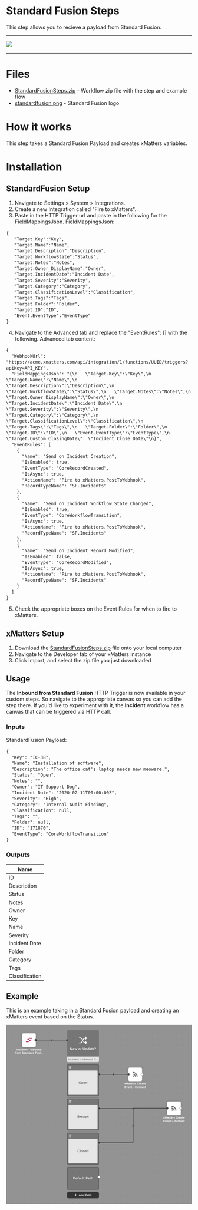 # Standard Fusion Steps

This step allows you to recieve a payload from Standard Fusion.


---------

<kbd>
  <img src="https://github.com/xmatters/xMatters-Labs/raw/master/media/disclaimer.png">
</kbd>

---------

# Files

* [StandardFusionSteps.zip](StandardFusionSteps.zip) - Workflow zip file with the step and example flow
* [standardfusion.png](/standardfusion.png) - Standard Fusion logo

# How it works
This step takes a Standard Fusion Payload and creates xMatters variables.


# Installation

## StandardFusion Setup
1. Navigate to Settings > System > Integrations.
2. Create a new Integration called "Fire to xMatters".
3. Paste in the HTTP Trigger url and paste in the following for the FieldMappingsJson.
FieldMappingsJson:
```
{
   "Target.Key":"Key",
   "Target.Name":"Name",
   "Target.Description":"Description",
   "Target.WorkflowState":"Status",
   "Target.Notes":"Notes",
   "Target.Owner_DisplayName":"Owner",
   "Target.IncidentDate":"Incident Date",
   "Target.Severity":"Severity",
   "Target.Category":"Category",
   "Target.ClassificationLevel":"Classification",
   "Target.Tags":"Tags",
   "Target.Folder":"Folder",
   "Target.ID":"ID",
   "Event.EventType":"EventType"
}
```
4. Navigate to the Advanced tab and replace the "EventRules": [] with the following.
Advanced tab content:
```
{
  "WebhookUrl": "https://acme.xmatters.com/api/integration/1/functions/UUID/triggers?apiKey=API_KEY",
  "FieldMappingsJson": "{\n   \"Target.Key\":\"Key\",\n   \"Target.Name\":\"Name\",\n   \"Target.Description\":\"Description\",\n   \"Target.WorkflowState\":\"Status\",\n   \"Target.Notes\":\"Notes\",\n   \"Target.Owner_DisplayName\":\"Owner\",\n   \"Target.IncidentDate\":\"Incident Date\",\n   \"Target.Severity\":\"Severity\",\n   \"Target.Category\":\"Category\",\n   \"Target.ClassificationLevel\":\"Classification\",\n   \"Target.Tags\":\"Tags\",\n   \"Target.Folder\":\"Folder\",\n   \"Target.ID\":\"ID\",\n   \"Event.EventType\":\"EventType\",\n   \"Target.Custom_ClosingDate\": \"Incident Close Date\"\n}",
  "EventRules": [
    {
      "Name": "Send on Incident Creation",
      "IsEnabled": true,
      "EventType": "CoreRecordCreated",
      "IsAsync": true,
      "ActionName": "Fire to xMatters.PostToWebhook",
      "RecordTypeName": "SF.Incidents"
    },
    {
      "Name": "Send on Incident Workflow State Changed",
      "IsEnabled": true,
      "EventType": "CoreWorkflowTransition",
      "IsAsync": true,
      "ActionName": "Fire to xMatters.PostToWebhook",
      "RecordTypeName": "SF.Incidents"
    },
    {
      "Name": "Send on Incident Record Modified",
      "IsEnabled": false,
      "EventType": "CoreRecordModified",
      "IsAsync": true,
      "ActionName": "Fire to xMatters.PostToWebhook",
      "RecordTypeName": "SF.Incidents"
    }
  ]
}
```
5. Check the appropriate boxes on the Event Rules for when to fire to xMatters.

## xMatters Setup
1. Download the [StandardFusionSteps.zip](StandardFusionSteps.zip) file onto your local computer
2. Navigate to the Developer tab of your xMatters instance
3. Click Import, and select the zip file you just downloaded


## Usage
The **Inbound from Standard Fusion** HTTP Trigger is now available in your custom steps. So navigate to the appropriate canvas so you can add the step there. If you'd like to experiment with it, the **Incident** workflow has a canvas that can be triggered via HTTP call. 

### Inputs
StandardFusion Payload:
```
{
  "Key": "IC-38",
  "Name": "Installation of software",
  "Description": "The office cat's laptop needs new meoware.",
  "Status": "Open",
  "Notes": "",
  "Owner": "IT Support Dog",
  "Incident Date": "2020-02-11T00:00:00Z",
  "Severity": "High",
  "Category": "Internal Audit Finding",
  "Classification": null,
  "Tags": "",
  "Folder": null,
  "ID": "171870",
  "EventType": "CoreWorkflowTransition"
}
```


### Outputs

| Name |
| ---- |
| ID |
| Description |
| Status |
| Notes |
| Owner |
| Key |
| Name |
| Severity |
| Incident Date |
| Folder |
| Category |
| Tags |
| Classification |


## Example
This is an example taking in a Standard Fusion payload and creating an xMatters event based on the Status.

<kbd>
	<img src="/media/ExampleFlow.png">
</kbd>

